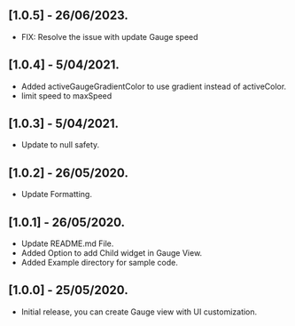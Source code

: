 ## [1.0.5] - 26/06/2023.

* FIX: Resolve the issue with update Gauge speed

## [1.0.4] - 5/04/2021.

* Added activeGaugeGradientColor to use gradient instead of activeColor.
* limit speed to maxSpeed

## [1.0.3] - 5/04/2021.

* Update to null safety.

## [1.0.2] - 26/05/2020.

* Update Formatting.

## [1.0.1] - 26/05/2020.

* Update README.md File.
* Added Option to add Child widget in Gauge View.
* Added Example directory for sample code.

## [1.0.0] - 25/05/2020.

* Initial release, you can create Gauge view with UI customization.
